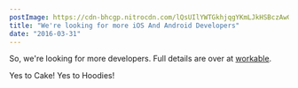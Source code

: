 ```yaml
---
postImage: https://cdn-bhcgp.nitrocdn.com/lQsUIlYWTGkhjqgYKmLJkHSBczAwGDPM/assets/static/optimized/rev-f8d7f54/wp-content/uploads/2016/03/IMG_4567.jpg.webp
title: "We're looking for more iOS And Android Developers"
date: "2016-03-31"
---
```


So, we're looking for more developers. Full details are over at [workable](https://tapadoo.workable.com/j/8BAE135EC3).

Yes to Cake! Yes to Hoodies!
